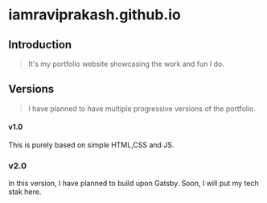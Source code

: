 # iamraviprakash.github.io
## Introduction
>  It's my portfolio website showcasing the work and fun I do.

## Versions
>  I have planned to have multiple progressive versions of the portfolio.

#### v1.0
This is purely based on simple HTML,CSS and JS.

### v2.0
In this version, I have planned to build upon Gatsby. Soon, I will put my tech stak here. 
